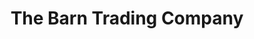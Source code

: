 ---
title: "The Barn Trading Company"
url: /oxford/the-barn-trading-company/
shop: Garten-Center
---